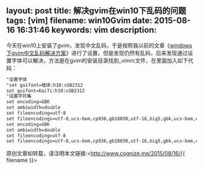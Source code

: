 layout: post
title: 解决gvim在win10下乱码的问题
tags: [vim]
filename: win10Gvim
date: 2015-08-16 16:31:46
keywords: vim
description:
---
今天在win10上安装了gvim，发现中文乱码，于是按照我以前的文章《[windows下gvim中文乱码解决方案](http://cognize.me/2015/04/02/winVim/ "windows下gvim中文乱码解决方案")》进行了设置，但是发现仍然有乱码，后来发现通过设置字体可以解决，方法是在gvim的安装目录找到_vimrc文件，在里面加入如下代码：<!--more-->
```xml
"设置字体
"set guifont=楷体:h10:cGB2312
set guifont=KaiTi:h10:cGB2312
"设置字符集
set encoding=GBK
set ambiwidth=double
set fileencoding=utf-8
set fileencodings=utf-8,ucs-bom,cp936,gb18030,utf-16,big5,gbk,ucs-bom,cp936,latin1
set encoding=GBK
set ambiwidth=double
set fileencoding=utf-8
set fileencodings=utf-8,ucs-bom,cp936,gb18030,utf-16,big5,gbk,ucs-bom,cp936,latin1
```
原创文章如转载，请注明本文链接:<http://www.cognize.me/2015/08/16/{{ filename }}>
